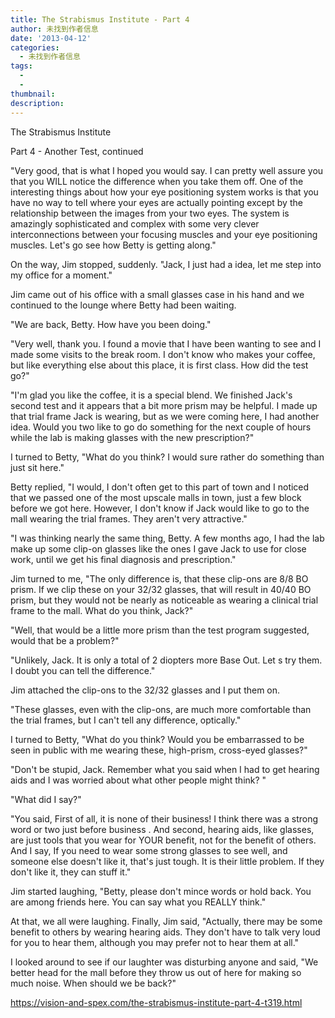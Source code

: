 ```yaml
---
title: The Strabismus Institute - Part 4
author: 未找到作者信息
date: '2013-04-12'
categories:
  - 未找到作者信息
tags:
  - 
  - 
thumbnail: 
description: 
---
```


The Strabismus Institute

Part 4 - Another Test, continued

"Very good, that is what I hoped you would say.  I can pretty well assure you that you WILL notice the difference when you take them off.  One of the interesting things about how your eye positioning system works is that you have no way to tell where your eyes are actually pointing except by the relationship between the images from your two eyes.  The system is amazingly sophisticated and complex with some very clever interconnections between your focusing muscles and your eye positioning muscles.  Let's go see how Betty is getting along."

On the way, Jim stopped, suddenly.  "Jack, I just had a idea, let me step into my office for a moment."

Jim came out of his office with a small glasses case in his hand and we continued to the lounge where Betty had been waiting.

"We are back, Betty.  How have you been doing."

"Very well, thank you.  I found a movie that I have been wanting to see and I made some visits to the break room.  I don't know who makes your coffee, but like everything else about this place, it is first class.  How did the test go?"

"I'm glad you like the coffee, it is a special blend.  We finished Jack's second test and it appears that a bit more prism may be helpful.  I made up that trial frame Jack is wearing, but as we were coming here, I had another idea.  Would you two like to go do something for the next couple of hours while the lab is making glasses with the new prescription?"

I turned to Betty,  "What do you think?  I would sure rather do something than just sit here."

Betty replied, "I would, I don't often get to this part of town and I noticed that we passed one of the most upscale malls in town, just a few block before we got here.  However, I don't know if Jack would like to go to the mall wearing the trial frames.  They aren't very attractive."

"I was thinking nearly the same thing, Betty.  A few months ago, I had the lab make up some clip-on glasses like the ones I gave Jack to use for close work, until we get his final diagnosis and prescription."

Jim turned to me, "The only difference is, that these clip-ons are 8/8 BO prism.  If we clip these on your 32/32 glasses, that will result in 40/40 BO prism, but they would not be nearly as noticeable as wearing a clinical trial frame to the mall.  What do you think, Jack?" 

"Well, that would be a little more prism than the test program suggested, would that be a problem?"

"Unlikely, Jack.  It is only a total of 2 diopters more Base Out.  Let s try them.  I doubt you can tell the difference."

Jim attached the clip-ons to the 32/32 glasses and I put them on.

"These glasses, even with the clip-ons, are much more comfortable than the trial frames, but I can't tell any difference, optically."

I turned to Betty, "What do you think?  Would you be embarrassed to be seen in public with me wearing these, high-prism, cross-eyed glasses?"

"Don't be stupid, Jack.  Remember what you said when I had to get hearing aids and I was worried about what other people might think? "

"What did I say?"

"You said,  First of all, it is none of their business!   I think there was a strong word or two just before  business .  And second, hearing aids, like glasses, are just tools that you wear for YOUR benefit, not for the benefit of others.  And I say, If you need to wear some strong glasses to see well, and someone else doesn't like it, that's just tough.  It is their little problem.  If they don't like it, they can stuff it."

Jim started laughing, "Betty, please don't mince words or hold back.  You are among friends here.  You can say what you REALLY think."

At that, we all were laughing. Finally, Jim said,  "Actually, there may be some benefit to others by wearing hearing aids.  They don't have to talk very loud for you to hear them, although you may prefer not to hear them at all."

I looked around to see if our laughter was disturbing anyone and said, "We better head for the mall before they throw us out of here for making so much noise.  When should we be back?"

https://vision-and-spex.com/the-strabismus-institute-part-4-t319.html
